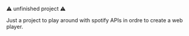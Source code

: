 ⚠️ unfinished project ⚠️

Just a project to play around with spotify APIs in ordre to create a web player.